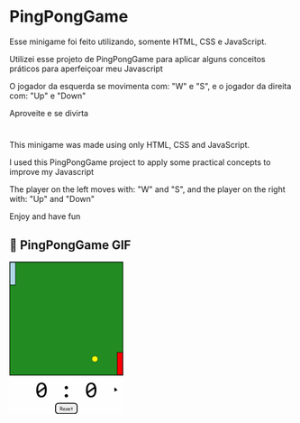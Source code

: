 # PingPongGame
Esse minigame foi feito utilizando, somente HTML, CSS e JavaScript.

Utilizei esse projeto de PingPongGame para aplicar alguns conceitos práticos para aperfeiçoar meu Javascript


O jogador da esquerda se movimenta com: "W" e "S", e o jogador da direita com: "Up" e "Down"

Aproveite e se divirta
#
This minigame was made using only HTML, CSS and JavaScript.

I used this PingPongGame project to apply some practical concepts to improve my Javascript

The player on the left moves with: "W" and "S", and the player on the right with: "Up" and "Down"

Enjoy and have fun

## :camera_flash: PingPongGame GIF
<img src="./assets/Animacao.gif" width="40%">
